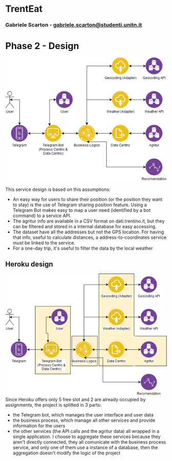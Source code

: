 # TrentEat
### Gabriele Scarton - gabriele.scarton@studenti.unitn.it

# Phase 2 - Design
![alt text](https://raw.githubusercontent.com/TrentEat-ISDE-2018/TrentEat-Documentation/master/Phase2-Design/ISDE_project.png)

This service design is based on this assumptions:
- An easy way for users to share their position (or the position they want to stay) is the use of Telegram sharing position feature. Using a Telegram Bot makes easy to map a user need (identified by a bot command) to a service API.
- The agritur info are available in a CSV format on dati.trentino.it, but they can be filtered and stored in a internal database for easy accessing.
- The dataset have all the addresses but not the GPS location. For having that info, useful to calculate distances, a address-to-coordinates service must be linked to the service.
- For a one-day trip, it's useful to filter the data by the local weather

## Heroku design
![alt text](https://raw.githubusercontent.com/TrentEat-ISDE-2018/TrentEat-Documentation/master/Phase2-Design/ISDE_Heroku_management.png)
Since Heroku offers only 5 free slot and 2 are already occupied by assignments, the project is splitted in 3 parts:
- the Telegram bot, which manages the user interface and user data
- the business process, which manage all other services and provide information for the users
- the other services (the API calls and the agritur data) all wrapped in a single application. I choose to aggregate these services because they aren't directly connected, they all comunicate with the business process service, and only one of them use a instance of a database, then the aggregation doesn't modify the logic of the project

